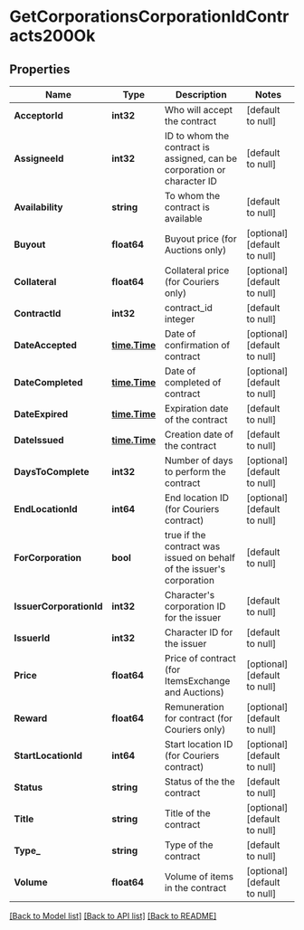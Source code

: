 # GetCorporationsCorporationIdContracts200Ok

## Properties
Name | Type | Description | Notes
------------ | ------------- | ------------- | -------------
**AcceptorId** | **int32** | Who will accept the contract | [default to null]
**AssigneeId** | **int32** | ID to whom the contract is assigned, can be corporation or character ID | [default to null]
**Availability** | **string** | To whom the contract is available | [default to null]
**Buyout** | **float64** | Buyout price (for Auctions only) | [optional] [default to null]
**Collateral** | **float64** | Collateral price (for Couriers only) | [optional] [default to null]
**ContractId** | **int32** | contract_id integer | [default to null]
**DateAccepted** | [**time.Time**](time.Time.md) | Date of confirmation of contract | [optional] [default to null]
**DateCompleted** | [**time.Time**](time.Time.md) | Date of completed of contract | [optional] [default to null]
**DateExpired** | [**time.Time**](time.Time.md) | Expiration date of the contract | [default to null]
**DateIssued** | [**time.Time**](time.Time.md) | Сreation date of the contract | [default to null]
**DaysToComplete** | **int32** | Number of days to perform the contract | [optional] [default to null]
**EndLocationId** | **int64** | End location ID (for Couriers contract) | [optional] [default to null]
**ForCorporation** | **bool** | true if the contract was issued on behalf of the issuer&#x27;s corporation | [default to null]
**IssuerCorporationId** | **int32** | Character&#x27;s corporation ID for the issuer | [default to null]
**IssuerId** | **int32** | Character ID for the issuer | [default to null]
**Price** | **float64** | Price of contract (for ItemsExchange and Auctions) | [optional] [default to null]
**Reward** | **float64** | Remuneration for contract (for Couriers only) | [optional] [default to null]
**StartLocationId** | **int64** | Start location ID (for Couriers contract) | [optional] [default to null]
**Status** | **string** | Status of the the contract | [default to null]
**Title** | **string** | Title of the contract | [optional] [default to null]
**Type_** | **string** | Type of the contract | [default to null]
**Volume** | **float64** | Volume of items in the contract | [optional] [default to null]

[[Back to Model list]](../README.md#documentation-for-models) [[Back to API list]](../README.md#documentation-for-api-endpoints) [[Back to README]](../README.md)

